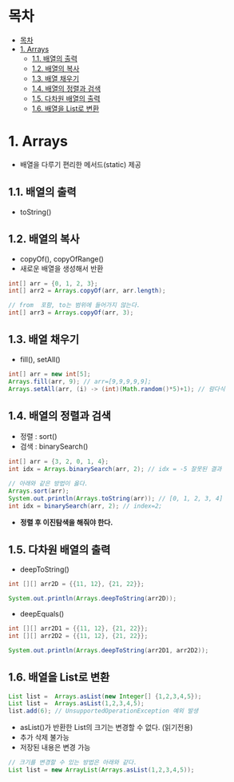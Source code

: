 # 목차
- [목차](#목차)
- [1. Arrays](#1-arrays)
  - [1.1. 배열의 출력](#11-배열의-출력)
  - [1.2. 배열의 복사](#12-배열의-복사)
  - [1.3. 배열 채우기](#13-배열-채우기)
  - [1.4. 배열의 정렬과 검색](#14-배열의-정렬과-검색)
  - [1.5. 다차원 배열의 출력](#15-다차원-배열의-출력)
  - [1.6. 배열을 List로 변환](#16-배열을-list로-변환)

# 1. Arrays
- 배열을 다루기 편리한 메서드(static) 제공

## 1.1. 배열의 출력 

- toString()

## 1.2. 배열의 복사

- copyOf(), copyOfRange()
- 새로운 배열을 생성해서 반환
```java
int[] arr = {0, 1, 2, 3};
int[] arr2 = Arrays.copyOf(arr, arr.length);

// from  포함, to는 범위에 들어가지 않는다.
int[] arr3 = Arrays.copyOf(arr, 3); 
```

## 1.3. 배열 채우기
- fill(), setAll()
```java
int[] arr = new int[5];
Arrays.fill(arr, 9); // arr=[9,9,9,9,9];
Arrays.setAll(arr, (i) -> (int)(Math.random()*5)+1); // 람다식
```


## 1.4. 배열의 정렬과 검색
- 정렬 : sort()
- 검색 : binarySearch()
```java
int[] arr = {3, 2, 0, 1, 4};
int idx = Arrays.binarySearch(arr, 2); // idx = -5 잘못된 결과

// 아래와 같은 방법이 옳다.
Arrays.sort(arr); 
System.out.println(Arrays.toString(arr)); // [0, 1, 2, 3, 4] 
int idx = binarySearch(arr, 2); // index=2;
```
- **정렬 후 이진탐색을 해줘야 한다.**

## 1.5. 다차원 배열의 출력
- deepToString()

```java
int [][] arr2D = {{11, 12}, {21, 22}};

System.out.println(Arrays.deepToString(arr2D));
```
- deepEquals()


```java
int [][] arr2D1 = {{11, 12}, {21, 22}};
int [][] arr2D2 = {{11, 12}, {21, 22}};

System.out.println(Arrays.deepToString(arr2D1, arr2D2));
```

## 1.6. 배열을 List로 변환
```java
List list =  Arrays.asList(new Integer[] {1,2,3,4,5}); 
List list =  Arrays.asList(1,2,3,4,5);
list.add(6); // UnsupportedOperationException 예외 발생 
```
- asList()가 반환한 List의 크기는 변경할 수 없다. (읽기전용)
- 추가 삭제 불가능
- 저장된 내용은 변경 가능

```java
// 크기를 변경할 수 있는 방법은 아래와 같다.
List list = new ArrayList(Arrays.asList(1,2,3,4,5));
```